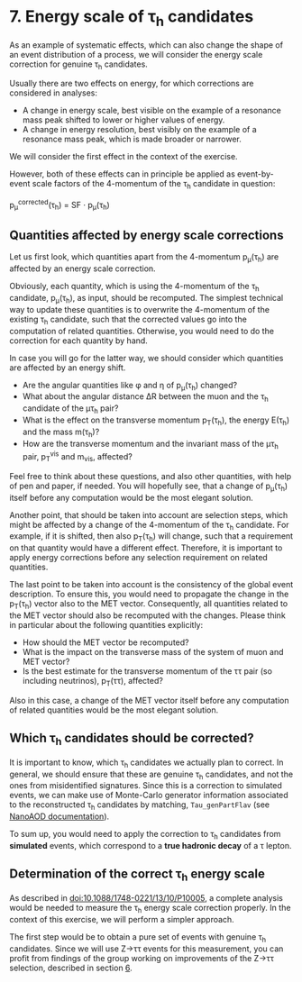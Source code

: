 # 7. Energy scale of &tau;<sub>h</sub> candidates

As an example of systematic effects, which can also change the shape of an event distribution of a process, we will consider the energy scale
correction for genuine &tau;<sub>h</sub> candidates.

Usually there are two effects on energy, for which corrections are considered in analyses:

* A change in energy scale, best visible on the example of a resonance mass peak shifted to lower or higher values of energy.
* A change in energy resolution, best visibly on the example of a resonance mass peak, which is made broader or narrower.

We will consider the first effect in the context of the exercise.

However, both of these effects can in principle be applied as event-by-event scale factors of the 4-momentum of the &tau;<sub>h</sub> candidate in question:

p<sub>&mu;</sub><sup>corrected</sup>(&tau;<sub>h</sub>) = SF &middot; p<sub>&mu;</sub>(&tau;<sub>h</sub>)

## Quantities affected by energy scale corrections

Let us first look, which quantities apart from the 4-momentum p<sub>&mu;</sub>(&tau;<sub>h</sub>) are affected by an energy scale correction.

Obviously, each quantity, which is using the 4-momentum of the &tau;<sub>h</sub> candidate, p<sub>&mu;</sub>(&tau;<sub>h</sub>), as input, should be recomputed. The simplest
technical way to update these quantities is to overwrite the 4-momentum of the existing &tau;<sub>h</sub> candidate, such that the corrected values go into the computation of
related quantities. Otherwise, you would need to do the correction for each quantity by hand.

In case you will go for the latter way, we should consider which quantities are affected by an energy shift.

* Are the angular quantities like &phi; and &eta; of p<sub>&mu;</sub>(&tau;<sub>h</sub>) changed?
* What about the angular distance &Delta;R between the muon and the &tau;<sub>h</sub> candidate of the &mu;&tau;<sub>h</sub> pair?
* What is the effect on the transverse momentum p<sub>T</sub>(&tau;<sub>h</sub>), the energy E(&tau;<sub>h</sub>) and the mass m(&tau;<sub>h</sub>)?
* How are the transverse momentum and the invariant mass of the &mu;&tau;<sub>h</sub> pair, p<sub>T</sub><sup>vis</sup> and m<sub>vis</sub>, affected?

Feel free to think about these questions, and also other quantities, with help of pen and paper, if needed. You will hopefully see,
that a change of p<sub>&mu;</sub>(&tau;<sub>h</sub>) itself before any computation would be the most elegant solution.

Another point, that should be taken into account are selection steps, which might be affected by a change of the 4-momentum of the &tau;<sub>h</sub> candidate. For example,
if it is shifted, then also p<sub>T</sub>(&tau;<sub>h</sub>) will change, such that a requirement on that quantity would have a different effect. Therefore, it is important
to apply energy corrections before any selection requirement on related quantities.

The last point to be taken into account is the consistency of the global event description. To ensure this,
you would need to propagate the change in the p<sub>T</sub>(&tau;<sub>h</sub>) vector also to the MET vector. Consequently, all quantities related to the MET vector should
also be recomputed with the changes. Please think in particular about the following quantities explicitly:

* How should the MET vector be recomputed?
* What is the impact on the transverse mass of the system of muon and MET vector?
* Is the best estimate for the transverse momentum of the &tau;&tau; pair (so including neutrinos), p<sub>T</sub>(&tau;&tau;), affected?

Also in this case, a change of the MET vector itself before any computation of related quantities would be the most elegant solution.

## Which &tau;<sub>h</sub> candidates should be corrected?

It is important to know, which &tau;<sub>h</sub> candidates we actually plan to correct. In general, we should ensure that these are genuine &tau;<sub>h</sub> candidates,
and not the ones from misidentified signatures. Since this is a correction to simulated events, we can make use of Monte-Carlo generator information associated to the
reconstructed &tau;<sub>h</sub> candidates by matching, `Tau_genPartFlav`
(see [NanoAOD documentation](https://cms-nanoaod-integration.web.cern.ch/integration/master-106X/mc102X_doc.html)).

To sum up, you would need to apply the correction to &tau;<sub>h</sub> candidates from **simulated** events, which correspond to a **true hadronic decay** of a &tau; lepton.

## Determination of the correct &tau;<sub>h</sub> energy scale

As described in [doi:10.1088/1748-0221/13/10/P10005](http://dx.doi.org/10.1088/1748-0221/13/10/P10005), a complete analysis would be needed to measure the 
&tau;<sub>h</sub> energy scale correction properly. In the context of this exercise, we will perform a simpler approach.

The first step would be to obtain a pure set of events with genuine &tau;<sub>h</sub> candidates. Since we will use Z&rarr;&tau;&tau; events for this measurement,
you can profit from findings of the group working on improvements of the Z&rarr;&tau;&tau; selection, described in section [6](refine_ztautau.md).
